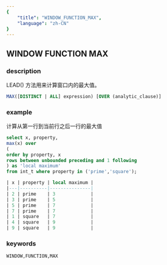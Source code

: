 ```yaml
---
{
    "title": "WINDOW_FUNCTION_MAX",
    "language": "zh-CN"
}
---
```


<!--  Licensed to the Apache Software Foundation (ASF) under one or more contributor license agreements.  See the NOTICE file distributed with this work for additional information regarding copyright ownership.  The ASF licenses this file to you under the Apache License, Version 2.0 (the "License"); you may not use this file except in compliance with the License.  You may obtain a copy of the License at

  http://www.apache.org/licenses/LICENSE-2.0

Unless required by applicable law or agreed to in writing, software distributed under the License is distributed on an "AS IS" BASIS, WITHOUT WARRANTIES OR CONDITIONS OF ANY KIND, either express or implied.  See the License for the specific language governing permissions and limitations under the License. -->

## WINDOW FUNCTION MAX
### description

LEAD() 方法用来计算窗口内的最大值。

```sql
MAX([DISTINCT | ALL] expression) [OVER (analytic_clause)]
```

### example

计算从第一行到当前行之后一行的最大值

```sql
select x, property,   
max(x) over    
(   
order by property, x    
rows between unbounded preceding and 1 following    
) as 'local maximum'    
from int_t where property in ('prime','square');

| x | property | local maximum |
|---|----------|---------------|
| 2 | prime    | 3             |
| 3 | prime    | 5             |
| 5 | prime    | 7             |
| 7 | prime    | 7             |
| 1 | square   | 7             |
| 4 | square   | 9             |
| 9 | square   | 9             |
```

### keywords

    WINDOW,FUNCTION,MAX